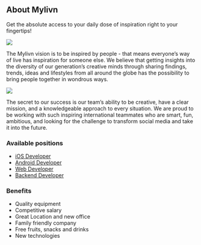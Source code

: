 
## About Mylivn

Get the absolute access to your daily dose of inspiration right to your fingertips!

![](https://raw.githubusercontent.com/mylivn-gmbh/jobs/master/assets/app1.jpg)

The Mylivn vision is to be inspired by people - that means everyone’s way of live has inspiration for someone else. We believe that getting insights into the diversity of our generation’s creative minds through sharing findings, trends, ideas and lifestyles from all around the globe has the possibility to bring people together in wondrous ways.

![](https://raw.githubusercontent.com/mylivn-gmbh/jobs/master/assets/app2.jpg)

The secret to our success is our team’s ability to be creative, have a clear mission, and a knowledgeable approach to every situation. We are proud to be working with such inspiring international teammates who are smart, fun, ambitious, and looking for the challenge to transform social media and take it into the future.

### Available positions 

- [iOS Developer](https://github.com/mylivn-gmbh/jobs/blob/master/ios-developer.md)
- [Android Developer](https://github.com/mylivn-gmbh/jobs/blob/master/android-developer.md)
- [Web Developer](https://github.com/mylivn-gmbh/jobs/blob/master/web-developer.md)
- [Backend Developer](https://github.com/mylivn-gmbh/jobs/blob/master/backend-developer.md)


### Benefits

- Quality equipment
- Competitive salary
- Great Location and new office
- Family friendly company
- Free fruits, snacks and drinks
- New technologies
